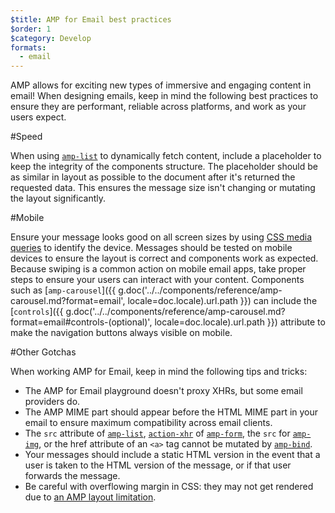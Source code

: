 ```yaml
---
$title: AMP for Email best practices
$order: 1
$category: Develop
formats:
  - email
---
```


AMP allows for exciting new types of immersive and engaging content in email! When designing emails, keep in mind the following best practices to ensure they are performant, reliable across platforms, and work as your users expect.

#Speed

When using [`amp-list`](../../components/reference/amp-list.md?format=email) to dynamically fetch content, include a placeholder to keep the integrity of the components structure. The placeholder should be as similar in layout as possible to the document after it's returned the requested data. This ensures the message size isn't changing or mutating the layout significantly.

#Mobile

Ensure your message looks good on all screen sizes by using [CSS media queries](style_and_layout/control_layout.md?format=email) to identify the device. Messages should be tested on mobile devices to ensure the layout is correct and components work as expected. Because swiping is a common action on mobile email apps, take proper steps to ensure your users can interact with your content. Components such as [`amp-carousel`]({{ g.doc('../../components/reference/amp-carousel.md?format=email', locale=doc.locale).url.path }}) can include the [`controls`]({{ g.doc('../../components/reference/amp-carousel.md?format=email#controls-(optional)', locale=doc.locale).url.path }}) attribute to make the navigation buttons always visible on mobile.

#Other Gotchas

When working AMP for Email, keep in mind the following tips and tricks:

- The AMP for Email playground doesn't proxy XHRs, but some email providers do.
- The AMP MIME part should appear before the HTML MIME part in your email to ensure maximum compatibility across email clients.
- The `src` attribute of [`amp-list`](../../components/reference/amp-list.md?format=email), [`action-xhr`](../../components/reference/amp-form.md?format=email#action-xhr) of [`amp-form`](../../components/reference/amp-form.md?format=email), the `src` for [`amp-img`](../../examples/documentation/amp-img.html?format=email), or the href attribute of an `<a>` tag cannot be mutated by [`amp-bind`](../../examples/documentation/amp-bind.html?format=email).
- Your messages should include a static HTML version in the event that a user is taken to the HTML version of the message, or if that user forwards the message.
- Be careful with overflowing margin in CSS: they may not get rendered due to [an AMP layout limitation](https://github.com/ampproject/amphtml/issues/13343#issuecomment-447380241).
